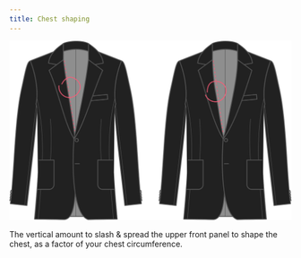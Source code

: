 ```yaml
---
title: Chest shaping
---
```


![Chest shaping](chestshaping.svg)

The vertical amount to slash & spread the upper front panel to shape the chest, as a factor of your chest circumference.
